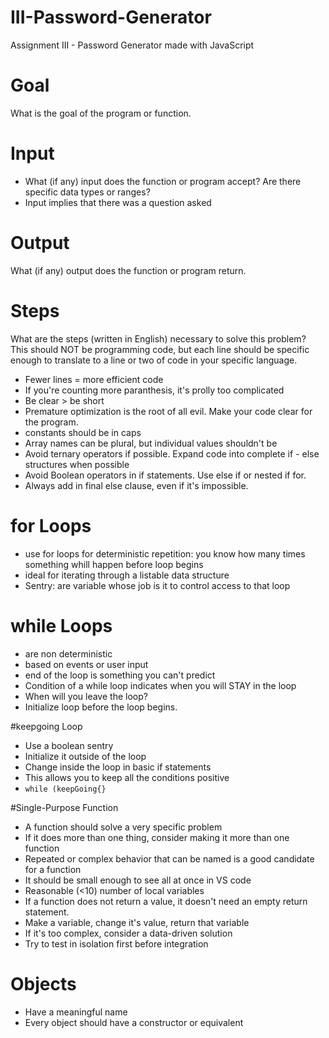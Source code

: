 # III-Password-Generator
Assignment III - Password Generator made with JavaScript

# Goal
What is the goal of the program or function.

# Input
- What (if any) input does the function or program accept? Are there specific data types or ranges?
- Input implies that there was a question asked

# Output
What (if any) output does the function or program return.

# Steps
What are the steps (written in English) necessary to solve this problem? This should NOT be programming code, but each line should be specific enough to translate to a line or two of code in your specific language.

- Fewer lines = more efficient code
- If you're counting more paranthesis, it's prolly too complicated
- Be clear > be short
- Premature optimization is the root of all evil. Make your code clear for the program.
- constants should be in caps
- Array names can be plural, but individual values shouldn't be
- Avoid ternary operators if possible. Expand code into complete if - else structures when possible
- Avoid Boolean operators in if statements. Use else if or nested if for.
- Always add in final else clause, even if it's impossible.

# for Loops
- use for loops for deterministic repetition: you know how many times something whill happen before loop begins
- ideal for iterating through a listable data structure
- Sentry: are variable whose job is it to control access to that loop

# while Loops
- are non deterministic
- based on events or user input
- end of the loop is something you can't predict
- Condition of a while loop indicates when you will STAY in the loop
- When will you leave the loop?
- Initialize loop before the loop begins.

#keepgoing Loop
- Use a boolean sentry
- Initialize it outside of the loop
- Change inside the loop in basic if statements
- This allows you to keep all the conditions positive
- `while (keepGoing{}`

#Single-Purpose Function
- A function should solve a very specific problem
- 	If it does more than one thing, consider making it more than one function
-  Repeated or complex behavior that can be named is a good candidate for a function
-  It should be small enough to see all at once in VS code
-  Reasonable (<10) number of local variables
-  If a function does not return a value, it doesn't need an empty return statement.
-  Make a variable, change it's value, return that variable
-  If it's too complex, consider a data-driven solution
-  Try to test in isolation first before integration

# Objects
- Have a meaningful name
- Every object should have a constructor or equivalent 

